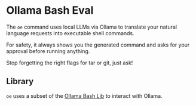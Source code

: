 # Ollama Bash Eval

The `oe` command uses local LLMs via Ollama to translate your natural language requests into executable shell commands. 

For safety, it always shows you the generated command and asks for your approval before running anything. 

Stop forgetting the right flags for tar or git, just ask!

## Library

`oe` uses a subset of the [Ollama Bash Lib](https://github.com/attogram/ollama-bash-lib) to interact with Ollama.
